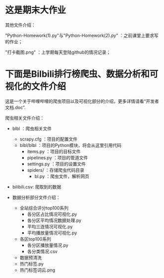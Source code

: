 #  这是期末大作业 #

其他文件介绍：

"Python-Homework(1).py"与"Python-Homework(2).py" ：之前课堂上要求写的作业；

"打卡截图.png" ：上学期每天登陆github的情况记录；
    

# 下面是Bilbili排行榜爬虫、数据分析和可视化的文件介绍

这是一个关于哔哩哔哩的爬虫项目以及可视化部分的介绍，更多详情请看“开发者文档.doc”.

爬虫相关文件介绍：
- blbl ：爬虫相关文件
    + scrapy.cfg ：项目的配置文件
    + blbl/blbl ：项目的Python模块，将会从这里引用代码
        + items.py ：项目的目标文件
        + pipelines.py ：项目的管道文件
        + settings.py ：项目的设置文件
        + spiders/ ：存储爬虫代码目录
            + bl.py ：爬虫文件，解析网页
- bilibili.csv: 爬取到的数据

- 数据分析部分文件介绍：
    + 全站综合评分top100系列
    	+ 各分区占比情况可视化.py
    	+ 各分区平均情况数据处理.py
    	+ 平均三连情况可视化.py
    	+ 平均播放量情况可视化.py
    + 各区top100系列
    	+ 各分区播放量情况.py
    	+ 各分类情况.csv 
    + 数据预清洗
    + 热门标签.py
    + 热门标签词云.png
              
